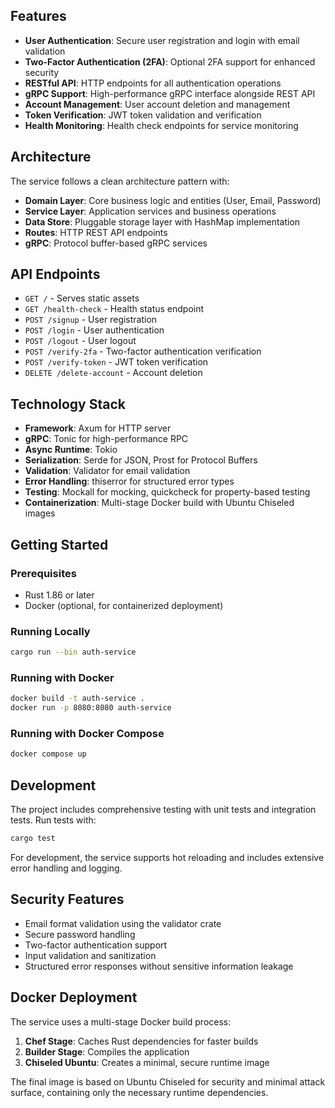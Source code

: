 ## Features

- **User Authentication**: Secure user registration and login with email validation
- **Two-Factor Authentication (2FA)**: Optional 2FA support for enhanced security
- **RESTful API**: HTTP endpoints for all authentication operations
- **gRPC Support**: High-performance gRPC interface alongside REST API
- **Account Management**: User account deletion and management
- **Token Verification**: JWT token validation and verification
- **Health Monitoring**: Health check endpoints for service monitoring

## Architecture

The service follows a clean architecture pattern with:

- **Domain Layer**: Core business logic and entities (User, Email, Password)
- **Service Layer**: Application services and business operations
- **Data Store**: Pluggable storage layer with HashMap implementation
- **Routes**: HTTP REST API endpoints
- **gRPC**: Protocol buffer-based gRPC services

## API Endpoints

- `GET /` - Serves static assets
- `GET /health-check` - Health status endpoint
- `POST /signup` - User registration
- `POST /login` - User authentication
- `POST /logout` - User logout
- `POST /verify-2fa` - Two-factor authentication verification
- `POST /verify-token` - JWT token verification
- `DELETE /delete-account` - Account deletion

## Technology Stack

- **Framework**: Axum for HTTP server
- **gRPC**: Tonic for high-performance RPC
- **Async Runtime**: Tokio
- **Serialization**: Serde for JSON, Prost for Protocol Buffers
- **Validation**: Validator for email validation
- **Error Handling**: thiserror for structured error types
- **Testing**: Mockall for mocking, quickcheck for property-based testing
- **Containerization**: Multi-stage Docker build with Ubuntu Chiseled images

## Getting Started

### Prerequisites

- Rust 1.86 or later
- Docker (optional, for containerized deployment)

### Running Locally

``` bash
cargo run --bin auth-service
```

### Running with Docker

``` bash
docker build -t auth-service .
docker run -p 8080:8080 auth-service
```

### Running with Docker Compose

``` bash
docker compose up
```

## Development

The project includes comprehensive testing with unit tests and integration tests. Run tests with:

``` bash
cargo test
```

For development, the service supports hot reloading and includes extensive error handling and logging.

## Security Features

- Email format validation using the validator crate
- Secure password handling
- Two-factor authentication support
- Input validation and sanitization
- Structured error responses without sensitive information leakage

## Docker Deployment

The service uses a multi-stage Docker build process:

1. **Chef Stage**: Caches Rust dependencies for faster builds
2. **Builder Stage**: Compiles the application
3. **Chiseled Ubuntu**: Creates a minimal, secure runtime image

The final image is based on Ubuntu Chiseled for security and minimal attack surface, containing only the necessary
runtime dependencies.
